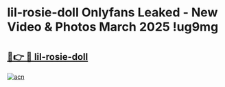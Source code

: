 # lil-rosie-doll Onlyfans Leaked - New Video & Photos March 2025 !ug9mg

# <h2><a href="https://smg5nz.iuczelnia.edu.pl?title=lil-rosie-doll&ref=ug9mg">🔗👉 🔴 lil-rosie-doll</a></h2>

[![acn](https://github.com/user-attachments/assets/0f9c940e-d8b0-45ae-aac7-cd30a18b3e1c)](https://smg5nz.iuczelnia.edu.pl?title=lil-rosie-doll&ref=ug9mg)

